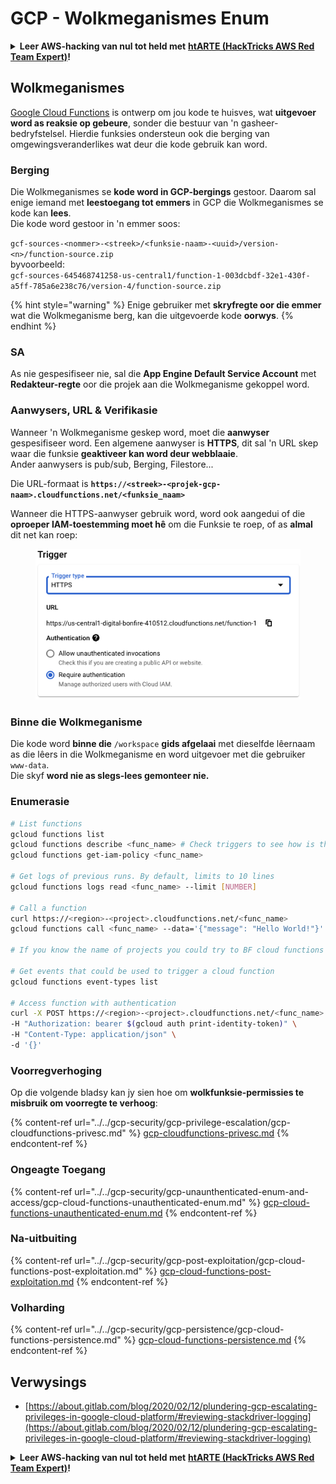 # GCP - Wolkmeganismes Enum

<details>

<summary><strong>Leer AWS-hacking van nul tot held met</strong> <a href="https://training.hacktricks.xyz/courses/arte"><strong>htARTE (HackTricks AWS Red Team Expert)</strong></a><strong>!</strong></summary>

Ander maniere om HackTricks te ondersteun:

* As jy jou **maatskappy in HackTricks wil adverteer** of **HackTricks in PDF wil aflaai**, kyk na die [**SUBSCRIPTION PLANS**](https://github.com/sponsors/carlospolop)!
* Kry die [**amptelike PEASS & HackTricks swag**](https://peass.creator-spring.com)
* Ontdek [**The PEASS Family**](https://opensea.io/collection/the-peass-family), ons versameling eksklusiewe [**NFTs**](https://opensea.io/collection/the-peass-family)
* **Sluit aan by die** 💬 [**Discord-groep**](https://discord.gg/hRep4RUj7f) of die [**telegram-groep**](https://t.me/peass) of **volg** ons op **Twitter** 🐦 [**@hacktricks_live**](https://twitter.com/hacktricks_live)**.**
* **Deel jou hacktruuks deur PR's in te dien by die** [**HackTricks**](https://github.com/carlospolop/hacktricks) en [**HackTricks Cloud**](https://github.com/carlospolop/hacktricks-cloud) github-repos.

</details>

## Wolkmeganismes <a href="#reviewing-cloud-functions" id="reviewing-cloud-functions"></a>

[Google Cloud Functions](https://cloud.google.com/functions/) is ontwerp om jou kode te huisves, wat **uitgevoer word as reaksie op gebeure**, sonder die bestuur van 'n gasheer-bedryfstelsel. Hierdie funksies ondersteun ook die berging van omgewingsveranderlikes wat deur die kode gebruik kan word.

### Berging

Die Wolkmeganismes se **kode word in GCP-bergings** gestoor. Daarom sal enige iemand met **leestoegang tot emmers** in GCP die Wolkmeganismes se kode kan **lees**.\
Die kode word gestoor in 'n emmer soos:

`gcf-sources-<nommer>-<streek>/<funksie-naam>-<uuid>/version-<n>/function-source.zip`\
byvoorbeeld:\
`gcf-sources-645468741258-us-central1/function-1-003dcbdf-32e1-430f-a5ff-785a6e238c76/version-4/function-source.zip`

{% hint style="warning" %}
Enige gebruiker met **skryfregte oor die emmer** wat die Wolkmeganisme berg, kan die uitgevoerde kode **oorwys**.
{% endhint %}

### SA

As nie gespesifiseer nie, sal die **App Engine Default Service Account** met **Redakteur-regte** oor die projek aan die Wolkmeganisme gekoppel word.

### Aanwysers, URL & Verifikasie

Wanneer 'n Wolkmeganisme geskep word, moet die **aanwyser** gespesifiseer word. Een algemene aanwyser is **HTTPS**, dit sal 'n URL skep waar die funksie **geaktiveer kan word deur webblaaie**.\
Ander aanwysers is pub/sub, Berging, Filestore...

Die URL-formaat is **`https://<streek>-<projek-gcp-naam>.cloudfunctions.net/<funksie_naam>`**

Wanneer die HTTPS-aanwyser gebruik word, word ook aangedui of die **oproeper IAM-toestemming moet hê** om die Funksie te roep, of as **almal** dit net kan roep:

<figure><img src="../../../.gitbook/assets/image (3) (1) (1).png" alt=""><figcaption></figcaption></figure>

### Binne die Wolkmeganisme

Die kode word **binne die** `/workspace` **gids afgelaai** met dieselfde lêernaam as die lêers in die Wolkmeganisme en word uitgevoer met die gebruiker `www-data`.\
Die skyf **word nie as slegs-lees gemonteer nie.**

### Enumerasie
```bash
# List functions
gcloud functions list
gcloud functions describe <func_name> # Check triggers to see how is this function invoked
gcloud functions get-iam-policy <func_name>

# Get logs of previous runs. By default, limits to 10 lines
gcloud functions logs read <func_name> --limit [NUMBER]

# Call a function
curl https://<region>-<project>.cloudfunctions.net/<func_name>
gcloud functions call <func_name> --data='{"message": "Hello World!"}'

# If you know the name of projects you could try to BF cloud functions names

# Get events that could be used to trigger a cloud function
gcloud functions event-types list

# Access function with authentication
curl -X POST https://<region>-<project>.cloudfunctions.net/<func_name> \
-H "Authorization: bearer $(gcloud auth print-identity-token)" \
-H "Content-Type: application/json" \
-d '{}'
```
### Voorregverhoging

Op die volgende bladsy kan jy sien hoe om **wolkfunksie-permissies te misbruik om voorregte te verhoog**:

{% content-ref url="../../gcp-security/gcp-privilege-escalation/gcp-cloudfunctions-privesc.md" %}
[gcp-cloudfunctions-privesc.md](../../gcp-security/gcp-privilege-escalation/gcp-cloudfunctions-privesc.md)
{% endcontent-ref %}

### Ongeagte Toegang

{% content-ref url="../../gcp-security/gcp-unaunthenticated-enum-and-access/gcp-cloud-functions-unauthenticated-enum.md" %}
[gcp-cloud-functions-unauthenticated-enum.md](../../gcp-security/gcp-unaunthenticated-enum-and-access/gcp-cloud-functions-unauthenticated-enum.md)
{% endcontent-ref %}

### Na-uitbuiting

{% content-ref url="../../gcp-security/gcp-post-exploitation/gcp-cloud-functions-post-exploitation.md" %}
[gcp-cloud-functions-post-exploitation.md](../../gcp-security/gcp-post-exploitation/gcp-cloud-functions-post-exploitation.md)
{% endcontent-ref %}

### Volharding

{% content-ref url="../../gcp-security/gcp-persistence/gcp-cloud-functions-persistence.md" %}
[gcp-cloud-functions-persistence.md](../../gcp-security/gcp-persistence/gcp-cloud-functions-persistence.md)
{% endcontent-ref %}

## Verwysings

* [https://about.gitlab.com/blog/2020/02/12/plundering-gcp-escalating-privileges-in-google-cloud-platform/#reviewing-stackdriver-logging](https://about.gitlab.com/blog/2020/02/12/plundering-gcp-escalating-privileges-in-google-cloud-platform/#reviewing-stackdriver-logging)

<details>

<summary><strong>Leer AWS-hacking van nul tot held met</strong> <a href="https://training.hacktricks.xyz/courses/arte"><strong>htARTE (HackTricks AWS Red Team Expert)</strong></a><strong>!</strong></summary>

Ander maniere om HackTricks te ondersteun:

* As jy jou **maatskappy in HackTricks wil adverteer** of **HackTricks in PDF wil aflaai**, kyk na die [**SUBSCRIPTION PLANS**](https://github.com/sponsors/carlospolop)!
* Kry die [**amptelike PEASS & HackTricks swag**](https://peass.creator-spring.com)
* Ontdek [**The PEASS Family**](https://opensea.io/collection/the-peass-family), ons versameling eksklusiewe [**NFTs**](https://opensea.io/collection/the-peass-family)
* **Sluit aan by die** 💬 [**Discord-groep**](https://discord.gg/hRep4RUj7f) of die [**telegram-groep**](https://t.me/peass) of **volg** ons op **Twitter** 🐦 [**@hacktricks_live**](https://twitter.com/hacktricks_live)**.**
* **Deel jou haktruuks deur PR's in te dien by die** [**HackTricks**](https://github.com/carlospolop/hacktricks) en [**HackTricks Cloud**](https://github.com/carlospolop/hacktricks-cloud) github-repos.

</details>
